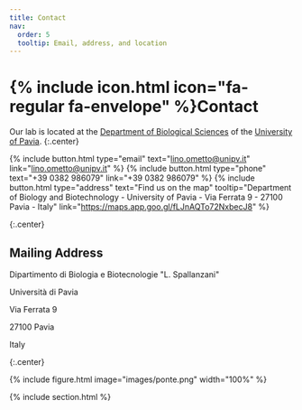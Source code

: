 ```yaml
---
title: Contact
nav:
  order: 5
  tooltip: Email, address, and location
---
```


# {% include icon.html icon="fa-regular fa-envelope" %}Contact

Our lab is located at the [Department of Biological Sciences](https://dbb.dip.unipv.it/en) of the [University of Pavia](https://portale.unipv.it/it).
{:.center}

{%
  include button.html
  type="email"
  text="lino.ometto@unipv.it"
  link="lino.ometto@unipv.it"
%}
{%
  include button.html
  type="phone"
  text="+39 0382 986079"
  link="+39 0382 986079"
%}
{%
  include button.html
  type="address"
  text="Find us on the map"
  tooltip="Department of Biology and Biotechnology - University of Pavia - Via Ferrata 9 - 27100 Pavia - Italy"
  link="https://maps.app.goo.gl/fLJnAQTo72NxbecJ8"
%}

{:.center}

## Mailing Address
Dipartimento di Biologia e Biotecnologie "L. Spallanzani"

Università di Pavia

Via Ferrata 9

27100 Pavia

Italy

{:.center}

{%
  include figure.html
  image="images/ponte.png"
  width="100%"
%}

{% include section.html %}


